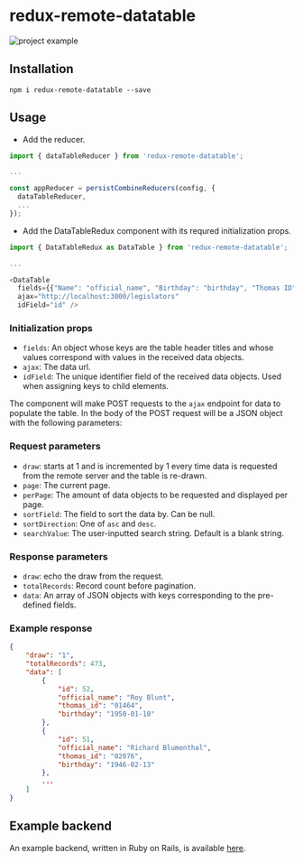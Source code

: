 # redux-remote-datatable

![project example](https://storage.googleapis.com/brrrr/better-datatable.gif)

## Installation

`npm i redux-remote-datatable --save`

## Usage

- Add the reducer.

```javascript
import { dataTableReducer } from 'redux-remote-datatable';

...

const appReducer = persistCombineReducers(config, {
  dataTableReducer,
  ...
});
```

- Add the DataTableRedux component with its requred initialization props.

```javascript
import { DataTableRedux as DataTable } from 'redux-remote-datatable';

...

<DataTable
  fields={{"Name": "official_name", "Birthday": "birthday", "Thomas ID": "thomas_id" }}
  ajax="http://localhost:3000/legislators"
  idField="id" />
```

### Initialization props

- `fields`: An object whose keys are the table header titles and whose values correspond with values in the received data objects.
- `ajax`: The data url.
- `idField`: The unique identifier field of the received data objects. Used when assigning keys to child elements.

The component will make POST requests to the `ajax` endpoint for data to populate the table. In the body of the POST request will be a JSON object with the following parameters:

### Request parameters

- `draw`: starts at 1 and is incremented by 1 every time data is requested from the remote server and the table is re-drawn.
- `page`: The current page.
- `perPage`: The amount of data objects to be requested and displayed per page.
- `sortField`: The field to sort the data by. Can be null.
- `sortDirection`: One of `asc` and `desc`.
- `searchValue`: The user-inputted search string. Default is a blank string.

### Response parameters

- `draw`: echo the draw from the request.
- `totalRecords`: Record count before pagination.
- `data`: An array of JSON objects with keys corresponding to the pre-defined fields.

### Example response

```json
{
    "draw": "1",
    "totalRecords": 473,
    "data": [
        {
            "id": 52,
            "official_name": "Roy Blunt",
            "thomas_id": "01464",
            "birthday": "1950-01-10"
        },
        {
            "id": 51,
            "official_name": "Richard Blumenthal",
            "thomas_id": "02076",
            "birthday": "1946-02-13"
        },
        ...
    ]
}
```

## Example backend

An example backend, written in Ruby on Rails, is available [here](https://github.com/kenforthewin/legislators-api).